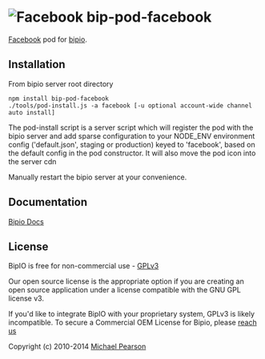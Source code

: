 ![Facebook](facebook.png) bip-pod-facebook
=======

[Facebook](https://www.facebook.com/) pod for [bipio](https://bip.io).

## Installation

From bipio server root directory

    npm install bip-pod-facebook
    ./tools/pod-install.js -a facebook [-u optional account-wide channel auto install]

The pod-install script is a server script which will register the pod with the bipio server and add sparse
configuration to your NODE_ENV environment config ('default.json', staging or production)
keyed to 'facebook', based on the default config in the pod constructor.  It will also move the
pod icon into the server cdn

Manually restart the bipio server at your convenience.

## Documentation

[Bipio Docs](https://bip.io/docs/pods/facebook)

## License

BipIO is free for non-commercial use - [GPLv3](http://www.gnu.org/copyleft/gpl.html)

Our open source license is the appropriate option if you are creating an open source application under a license compatible with the GNU GPL license v3.


If you'd like to integrate BipIO with your proprietary system, GPLv3 is likely incompatible. To secure a Commercial OEM License for Bipio, please [reach us](mailto:hello@bip.io)

Copyright (c) 2010-2014  [Michael Pearson](https://github.com/mjpearson)